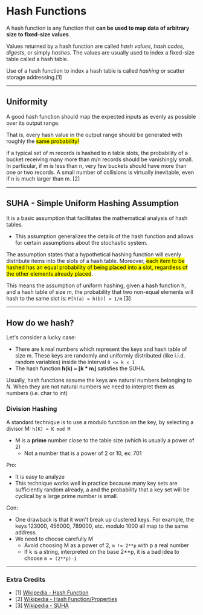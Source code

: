 # Hash Functions

A hash function is any function that **can be used to map data of arbitrary size to fixed-size values**.

Values returned by a hash function are called _hash values, hash codes, digests_, or simply _hashes_. 
The values are usually used to index a fixed-size table called a hash table. 

Use of a hash function to index a hash table is called _hashing_ or scatter storage addressing.[1]

---
## Uniformity

A good hash function should map the expected inputs as evenly as possible over its output range.

That is, every hash value in the output range should be generated with roughly the <mark>same probability!</mark>

if a typical set of m records is hashed to n table slots, the probability of a bucket receiving many 
more than m/n records should be vanishingly small. In particular, if m is less than n, 
very few buckets should have more than one or two records. 
A small number of collisions is virtually inevitable, even if n is much larger than m. [2]


---

## SUHA - Simple Uniform Hashing Assumption

It is a basic assumption that facilitates the mathematical analysis of hash tables.
* This assumption generalizes the details of the hash function and allows for certain assumptions
about the stochastic system.

The assumption states that a hypothetical hashing function will evenly distribute items into the slots of a 
hash table. Moreover, <mark>each item to be hashed has an equal probability of being placed into a slot, 
regardless of the other elements already placed</mark>. 

This means the assumption of uniform hashing, given a hash function h, and a hash table of size m, 
the probability that two non-equal elements will hash to the same slot is: `P[h(a) = h(b)] = 1/m` [3]


---

## How do we hash?

Let's consider a lucky case:
* There are k real numbers which represent the keys and hash table of size m. 
These keys are randomly and uniformly distributed (like i.i.d. random variables) inside the interval `0 <= k < 1`
* The hash function **h(k) = ⌊k * m⌋** satisfies the SUHA.

Usually, hash functions assume the keys are natural numbers belonging to *N*. When
they are not natural numbers we need to interpret them as numbers (i.e. char to int)

### Division Hashing

A standard technique is to use a modulo function on the key, by selecting a divisor M: `h(K) = K mod M`
* M is a **prime** number close to the table size (which is usually a power of 2)
  * Not a number that is a power of 2 or 10, ex: 701

Pro: 
* It is easy to analyze
* This technique works well in practice because many key sets are sufficiently random already, a
and the probability that a key set will be cyclical by a large prime number is small.

Con: 
* One drawback is that it won't break up clustered keys. 
For example, the keys 123000, 456000, 789000, etc. modulo 1000 all map to the same address.
* We need to choose carefully M
  * Avoid choosing M as a power of 2, `m != 2**p` with p a real number
  * If k is a string, interpreted on the base 2**p, it is a bad idea to choose `m = (2**p)-1`


--- 

### Extra Credits
* [1] [Wikipedia - Hash Function](https://en.wikipedia.org/wiki/Hash_function)
* [2] [Wikipedia - Hash Function/Properties](https://en.wikipedia.org/wiki/Hash_function#Properties)
* [3] [Wikipedia - SUHA](https://en.wikipedia.org/wiki/SUHA_(computer_science))